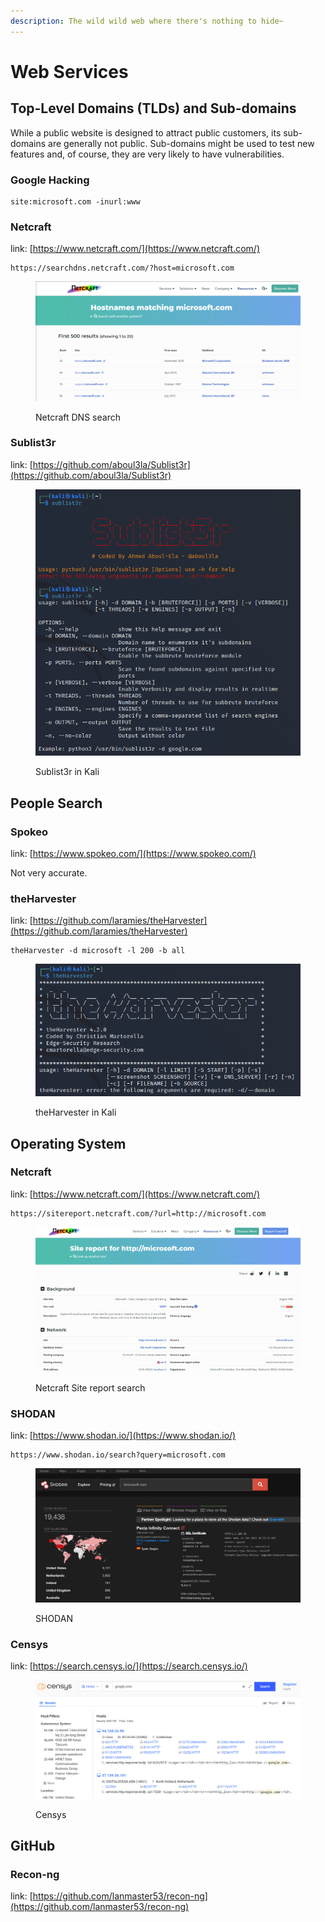 ```yaml
---
description: The wild wild web where there's nothing to hide~
---
```


# Web Services

## Top-Level Domains (TLDs) and Sub-domains

While a public website is designed to attract public customers, its sub-domains are generally not public. Sub-domains might be used to test new features and, of course, they are very likely to have vulnerabilities.

### Google Hacking

```
site:microsoft.com -inurl:www
```

### Netcraft

link: [https://www.netcraft.com/](https://www.netcraft.com/)

```
https://searchdns.netcraft.com/?host=microsoft.com
```

<figure><img src="../../.gitbook/assets/image (1) (1) (1).png" alt=""><figcaption><p>Netcraft DNS search</p></figcaption></figure>

### Sublist3r

link: [https://github.com/aboul3la/Sublist3r](https://github.com/aboul3la/Sublist3r)

<figure><img src="../../.gitbook/assets/image (1).png" alt=""><figcaption><p>Sublist3r in Kali</p></figcaption></figure>

## People Search

### Spokeo

link: [https://www.spokeo.com/](https://www.spokeo.com/)

Not very accurate.

### theHarvester

link: [https://github.com/laramies/theHarvester](https://github.com/laramies/theHarvester)

```
theHarvester -d microsoft -l 200 -b all
```

<figure><img src="../../.gitbook/assets/image (3).png" alt=""><figcaption><p>theHarvester in Kali</p></figcaption></figure>

## Operating System

### Netcraft

link: [https://www.netcraft.com/](https://www.netcraft.com/)

```
https://sitereport.netcraft.com/?url=http://microsoft.com
```

<figure><img src="../../.gitbook/assets/image (4) (1).png" alt=""><figcaption><p>Netcraft Site report search</p></figcaption></figure>

### SHODAN

link: [https://www.shodan.io/](https://www.shodan.io/)

```
https://www.shodan.io/search?query=microsoft.com
```

<figure><img src="../../.gitbook/assets/image (1) (1).png" alt=""><figcaption><p>SHODAN</p></figcaption></figure>

### Censys

link: [https://search.censys.io/](https://search.censys.io/)

<figure><img src="../../.gitbook/assets/image (2).png" alt=""><figcaption><p>Censys</p></figcaption></figure>

## GitHub

### Recon-ng

link: [https://github.com/lanmaster53/recon-ng](https://github.com/lanmaster53/recon-ng)

